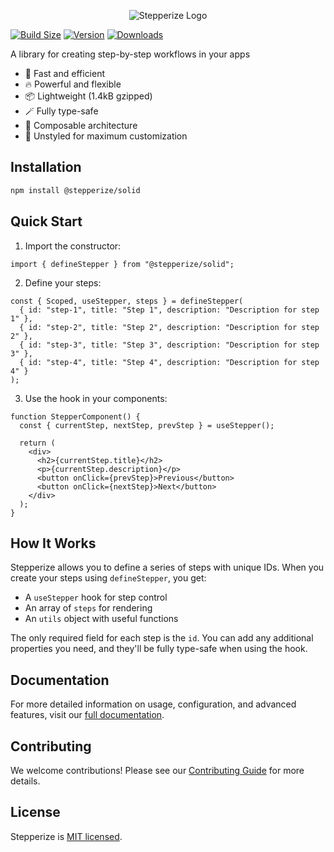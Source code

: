 <p align="center">
  <img src="https://stepperize.vercel.app/banner.png" alt="Stepperize Logo" />
</p>

[![Build Size](https://img.shields.io/bundlephobia/minzip/@stepperize/solid@latest?label=bundle%20size&style=flat&colorA=000000&colorB=000000)](https://bundlephobia.com/result?p=@stepperize/solid@latest)
[![Version](https://img.shields.io/npm/v/@stepperize/solid?style=flat&colorA=000000&colorB=000000)](https://www.npmjs.com/package/@stepperize/solid)
[![Downloads](https://img.shields.io/npm/dt/@stepperize/solid.svg?style=flat&colorA=000000&colorB=000000)](https://www.npmjs.com/package/@stepperize/solid)

A library for creating step-by-step workflows in your apps

- 🚀 Fast and efficient
- 🔥 Powerful and flexible
- 📦 Lightweight (1.4kB gzipped)
- 🪄 Fully type-safe
- 🔗 Composable architecture
- 🎨 Unstyled for maximum customization

## Installation

```bash
npm install @stepperize/solid
```

## Quick Start

1. Import the constructor:

```tsx
import { defineStepper } from "@stepperize/solid";
```

2. Define your steps:

```tsx
const { Scoped, useStepper, steps } = defineStepper(
  { id: "step-1", title: "Step 1", description: "Description for step 1" },
  { id: "step-2", title: "Step 2", description: "Description for step 2" },
  { id: "step-3", title: "Step 3", description: "Description for step 3" },
  { id: "step-4", title: "Step 4", description: "Description for step 4" }
);
```

3. Use the hook in your components:

```tsx
function StepperComponent() {
  const { currentStep, nextStep, prevStep } = useStepper();

  return (
    <div>
      <h2>{currentStep.title}</h2>
      <p>{currentStep.description}</p>
      <button onClick={prevStep}>Previous</button>
      <button onClick={nextStep}>Next</button>
    </div>
  );
}
```

## How It Works

Stepperize allows you to define a series of steps with unique IDs. When you create your steps using `defineStepper`, you get:

- A `useStepper` hook for step control
- An array of `steps` for rendering
- An `utils` object with useful functions

The only required field for each step is the `id`. You can add any additional properties you need, and they'll be fully type-safe when using the hook.

## Documentation

For more detailed information on usage, configuration, and advanced features, visit our [full documentation](https://stepperize.vercel.app).

## Contributing

We welcome contributions! Please see our [Contributing Guide](CONTRIBUTING.md) for more details.

## License

Stepperize is [MIT licensed](LICENSE).
